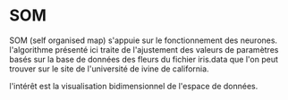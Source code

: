 # SOM

SOM (self organised map) s'appuie sur le fonctionnement des neurones. 
l'algorithme présenté ici traite de l'ajustement des valeurs de paramètres basés sur la base de données
des fleurs du fichier iris.data que l'on peut trouver sur le site de l'université de ivine de california.

l'intérêt est la visualisation bidimensionnel de l'espace de données.

